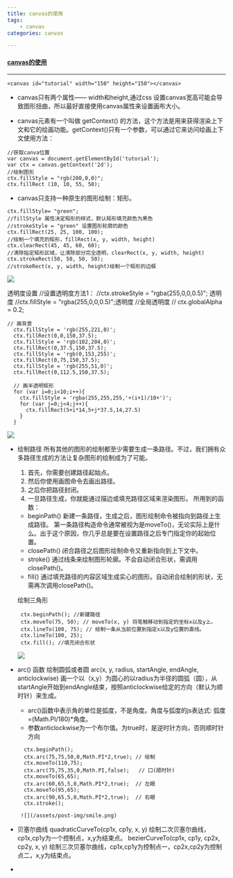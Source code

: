 ```yaml
---
title: canvas的使用
tags:
    - canvas
categories: canvas

---
```

#### [canvas的使用](https://developer.mozilla.org/zh-CN/docs/Web/API/Canvas_API/Tutorial)

---------
```
<canvas id="tutorial" width="150" height="150"></canvas>
```
- canvas只有两个属性—— width和height,通过css 设置canvas宽高可能会导致图形扭曲，所以最好直接使用canvas属性来设置画布大小。

- canvas元素有一个叫做 getContext() 的方法，这个方法是用来获得渲染上下文和它的绘画功能。getContext()只有一个参数，可以通过它来访问绘画上下文使用方法：
```
//获取canva位置
var canvas = document.getElementById('tutorial');
var ctx = canvas.getContext('2d');
//绘制图形
ctx.fillStyle = "rgb(200,0,0)";
ctx.fillRect (10, 10, 55, 50);
```

- canvas只支持一种原生的图形绘制：矩形。
```
ctx.fillStyle= "green";
//fillStyle 属性决定矩形的样式，默认矩形填充颜色为黑色
//strokeStyle = "green" 设置图形轮廓的颜色
ctx.fillRect(25, 25, 100, 100);
//绘制一个填充的矩形，fillRect(x, y, width, height)
ctx.clearRect(45, 45, 60, 60);
//清除指定矩形区域，让清除部分完全透明，clearRect(x, y, width, height)
ctx.strokeRect(50, 50, 50, 50);
//strokeRect(x, y, width, height)绘制一个矩形的边框
```
![](/assets/post-img/rect.png)

透明度设置
//设置透明度方法1：
//ctx.strokeStyle = "rgba(255,0,0,0.5)"; 透明度
//ctx.fillStyle = "rgba(255,0,0,0.5)";透明度
//全局透明度
// ctx.globalAlpha = 0.2;
```
// 画背景
  ctx.fillStyle = 'rgb(255,221,0)';
  ctx.fillRect(0,0,150,37.5);
  ctx.fillStyle = 'rgb(102,204,0)';
  ctx.fillRect(0,37.5,150,37.5);
  ctx.fillStyle = 'rgb(0,153,255)';
  ctx.fillRect(0,75,150,37.5);
  ctx.fillStyle = 'rgb(255,51,0)';
  ctx.fillRect(0,112.5,150,37.5);

  // 画半透明矩形
  for (var i=0;i<10;i++){
    ctx.fillStyle = 'rgba(255,255,255,'+(i+1)/10+')';
    for (var j=0;j<4;j++){
      ctx.fillRect(5+i*14,5+j*37.5,14,27.5)
    }
  }
```
![](/assets/post-img/rgba.png)
- 绘制路径 所有其他的图形的绘制都至少需要生成一条路径。不过，我们拥有众多路径生成的方法让复杂图形的绘制成为了可能。
   1. 首先，你需要创建路径起始点。
   2. 然后你使用画图命令去画出路径。
   3. 之后你把路径封闭。
   4. 一旦路径生成，你就能通过描边或填充路径区域来渲染图形。
所用到的函数：

   - beginPath() 新建一条路径，生成之后，图形绘制命令被指向到路径上生成路径。
      第一条路径构造命令通常被视为是moveTo()，无论实际上是什么。出于这个原因，你几乎总是要在设置路径之后专门指定你的起始位置。
   - closePath() 闭合路径之后图形绘制命令又重新指向到上下文中。
   - stroke() 通过线条来绘制图形轮廓。不会自动闭合形状，需调用closePath()。
   - fill() 通过填充路径的内容区域生成实心的图形。自动闭合绘制的形状，无需再次调用closePath()。

   绘制三角形
   ```
    ctx.beginPath(); //新建路径
    ctx.moveTo(75, 50); // moveTo(x, y) 将笔触移动到指定的坐标x以及y上。
    ctx.lineTo(100, 75); // 绘制一条从当前位置到指定x以及y位置的直线。
    ctx.lineTo(100, 25); 
    ctx.fill(); //填充闭合形状
   ```
   ![](/assets/post-img/three.png)

- arc() 函数 绘制圆弧或者圆
  arc(x, y, radius, startAngle, endAngle, anticlockwise)
  画一个以（x,y）为圆心的以radius为半径的圆弧（圆），从startAngle开始到endAngle结束，按照anticlockwise给定的方向（默认为顺时针）来生成。
  - arc()函数中表示角的单位是弧度，不是角度。角度与弧度的js表达式:
    弧度=(Math.PI/180)*角度。
  - 参数anticlockwise为一个布尔值。为true时，是逆时针方向，否则顺时针方向 
  ```
    ctx.beginPath();
    ctx.arc(75,75,50,0,Math.PI*2,true); // 绘制
    ctx.moveTo(110,75);
    ctx.arc(75,75,35,0,Math.PI,false);   // 口(顺时针)
    ctx.moveTo(65,65);
    ctx.arc(60,65,5,0,Math.PI*2,true);  // 左眼
    ctx.moveTo(95,65);
    ctx.arc(90,65,5,0,Math.PI*2,true);  // 右眼
    ctx.stroke();

  ```

       ![](/assets/post-img/smile.png)
- 贝塞尔曲线
    quadraticCurveTo(cp1x, cp1y, x, y)
    绘制二次贝塞尔曲线，cp1x,cp1y为一个控制点，x,y为结束点。
    bezierCurveTo(cp1x, cp1y, cp2x, cp2y, x, y)
    绘制三次贝塞尔曲线，cp1x,cp1y为控制点一，cp2x,cp2y为控制点二，x,y为结束点。
- 

